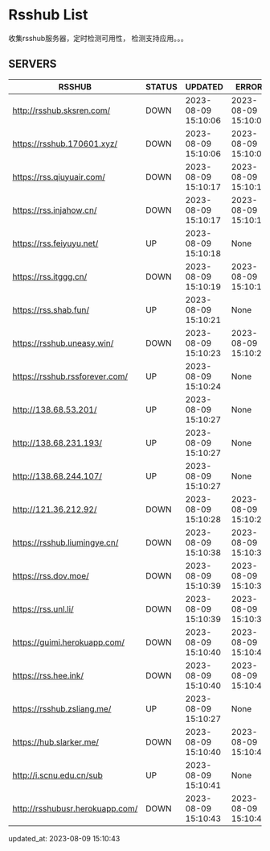 # Rsshub List

收集rsshub服务器，定时检测可用性， 检测支持应用。。。


## SERVERS

|  RSSHUB   | STATUS  | UPDATED  | ERROR  | TWITTER |  
|  ----  | ----  | ----  | ----  | ---- |  
| http://rsshub.sksren.com/ | DOWN | 2023-08-09 15:10:06 | 2023-08-09 15:10:06 |  
| https://rsshub.170601.xyz/ | DOWN | 2023-08-09 15:10:06 | 2023-08-09 15:10:06 |  
| https://rss.qiuyuair.com/ | DOWN | 2023-08-09 15:10:17 | 2023-08-09 15:10:17 |  
| https://rss.injahow.cn/ | DOWN | 2023-08-09 15:10:17 | 2023-08-09 15:10:17 |  
| https://rss.feiyuyu.net/ | UP | 2023-08-09 15:10:18 | None ||  
| https://rss.itggg.cn/ | DOWN | 2023-08-09 15:10:19 | 2023-08-09 15:10:19 |  
| https://rss.shab.fun/ | UP | 2023-08-09 15:10:21 | None ||  
| https://rsshub.uneasy.win/ | DOWN | 2023-08-09 15:10:23 | 2023-08-09 15:10:23 |  
| https://rsshub.rssforever.com/ | UP | 2023-08-09 15:10:24 | None |OK|  
| http://138.68.53.201/ | UP | 2023-08-09 15:10:27 | None ||  
| http://138.68.231.193/ | UP | 2023-08-09 15:10:27 | None ||  
| http://138.68.244.107/ | UP | 2023-08-09 15:10:27 | None ||  
| http://121.36.212.92/ | DOWN | 2023-08-09 15:10:28 | 2023-08-09 15:10:28 |  
| https://rsshub.liumingye.cn/ | DOWN | 2023-08-09 15:10:38 | 2023-08-09 15:10:38 |  
| https://rss.dov.moe/ | DOWN | 2023-08-09 15:10:39 | 2023-08-09 15:10:39 |  
| https://rss.unl.li/ | DOWN | 2023-08-09 15:10:39 | 2023-08-09 15:10:39 |  
| https://guimi.herokuapp.com/ | DOWN | 2023-08-09 15:10:40 | 2023-08-09 15:10:40 |  
| https://rss.hee.ink/ | DOWN | 2023-08-09 15:10:40 | 2023-08-09 15:10:40 |  
| https://rsshub.zsliang.me/ | UP | 2023-08-09 15:10:27 | None |OK|  
| https://hub.slarker.me/ | DOWN | 2023-08-09 15:10:40 | 2023-08-09 15:10:40 |  
| http://i.scnu.edu.cn/sub | UP | 2023-08-09 15:10:41 | None ||  
| http://rsshubusr.herokuapp.com/ | DOWN | 2023-08-09 15:10:43 | 2023-08-09 15:10:43 |  
  

updated_at: 2023-08-09 15:10:43  
